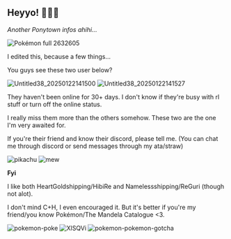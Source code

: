 ## Heyyo! 👋🏼✨

*Another Ponytown infos ahihi...*

![Pokémon full 2632605](https://github.com/user-attachments/assets/8586be9f-31c6-49e6-b81a-79a1dc677287)

I edited this, because a few things...

You guys see these two user below?

![Untitled38_20250122141500](https://github.com/user-attachments/assets/a8dab5ee-bc34-4435-bb0e-49f858c40a2e)
![Untitled38_20250122141527](https://github.com/user-attachments/assets/8c3b29d2-978d-494c-871e-44b0d3d695e3)

They haven't been online for 30+ days. I don't know if they're busy with rl stuff or turn off the online status.

I really miss them more than the others somehow. These two are the one I'm very awaited for.

If you're their friend and know their discord, please tell me. (You can chat me through discord or send messages through my ata/straw)

![pikachu](https://github.com/user-attachments/assets/59042fca-8bbf-499b-bba6-6672573f3c33)
![mew](https://github.com/user-attachments/assets/9b36ffdd-e199-4b49-ac1a-f89e5842f8c4)


**Fyi**

I like both HeartGoldshipping/HibiRe and Namelessshipping/ReGuri (though not alot).

I don't mind C+H, I even encouraged it. But it's better if you're my friend/you know Pokémon/The Mandela Catalogue <3.

![pokemon-poke](https://github.com/user-attachments/assets/44b1e361-c607-449b-8635-e1f76b85a84f)
![XlSQVi](https://github.com/user-attachments/assets/66e502da-c007-436d-b617-a83d956e4431)
![pokemon-pokemon-gotcha](https://github.com/user-attachments/assets/046e23ea-50eb-4fef-87a3-ef38c5eb0707)
